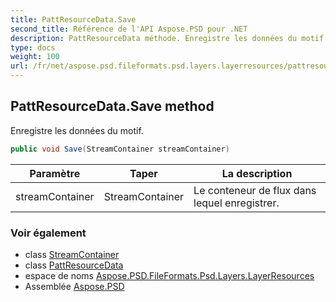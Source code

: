 ```yaml
---
title: PattResourceData.Save
second_title: Référence de l'API Aspose.PSD pour .NET
description: PattResourceData méthode. Enregistre les données du motif.
type: docs
weight: 100
url: /fr/net/aspose.psd.fileformats.psd.layers.layerresources/pattresourcedata/save/
---
```

## PattResourceData.Save method

Enregistre les données du motif.

```csharp
public void Save(StreamContainer streamContainer)
```

| Paramètre | Taper | La description |
| --- | --- | --- |
| streamContainer | StreamContainer | Le conteneur de flux dans lequel enregistrer. |

### Voir également

* class [StreamContainer](../../../aspose.psd/streamcontainer/)
* class [PattResourceData](../)
* espace de noms [Aspose.PSD.FileFormats.Psd.Layers.LayerResources](../../pattresourcedata/)
* Assemblée [Aspose.PSD](../../../)


